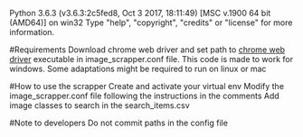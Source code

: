 Python 3.6.3 (v3.6.3:2c5fed8, Oct  3 2017, 18:11:49) [MSC v.1900 64 bit (AMD64)] on win32
Type "help", "copyright", "credits" or "license" for more information.


#Requirements
Download chrome web driver and set path to [chrome web driver](http://chromedriver.chromium.org/downloads) executable in image_scrapper.conf file.
This code is made to work for windows. Some adaptations might be required to run on linux or mac

#How to use the scrapper
Create and activate your virtual env
Modify the image_scrapper.conf file following the instructions in the comments
Add image classes to search in the search_items.csv

#Note to developers
Do not commit paths in the config file